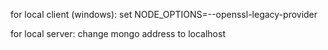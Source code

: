 for local client (windows):
set NODE_OPTIONS=--openssl-legacy-provider

for local server:
change mongo address to localhost
